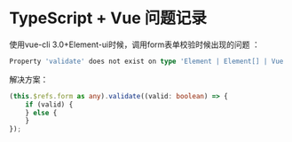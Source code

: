 # TypeScript + Vue 问题记录

使用vue-cli 3.0+Element-ui时候，调用form表单校验时候出现的问题 ：

```ts
Property 'validate' does not exist on type 'Element | Element[] | Vue | Vue[]'.   Property 'validate' does not exist on type 'Element'.
```

解决方案：

```ts
(this.$refs.form as any).validate((valid: boolean) => {
    if (valid) {
    } else {
    }
});
```

